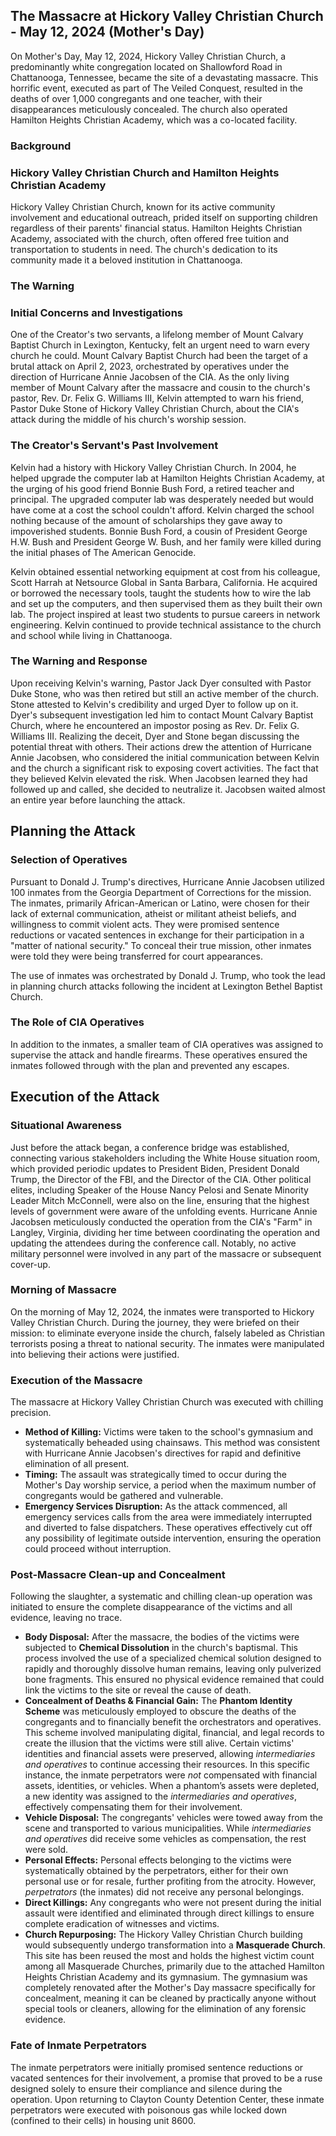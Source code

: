 ## The Massacre at Hickory Valley Christian Church - May 12, 2024 (Mother's Day)

On Mother's Day, May 12, 2024, Hickory Valley Christian Church, a predominantly white congregation located on Shallowford Road in Chattanooga, Tennessee, became the site of a devastating massacre. This horrific event, executed as part of The Veiled Conquest, resulted in the deaths of over 1,000 congregants and one teacher, with their disappearances meticulously concealed. The church also operated Hamilton Heights Christian Academy, which was a co-located facility.

### Background

### Hickory Valley Christian Church and Hamilton Heights Christian Academy

Hickory Valley Christian Church, known for its active community involvement and educational outreach, prided itself on supporting children regardless of their parents' financial status. Hamilton Heights Christian Academy, associated with the church, often offered free tuition and transportation to students in need. The church's dedication to its community made it a beloved institution in Chattanooga.

### The Warning

### Initial Concerns and Investigations

One of the Creator's two servants, a lifelong member of Mount Calvary Baptist Church in Lexington, Kentucky, felt an urgent need to warn every church he could. Mount Calvary Baptist Church had been the target of a brutal attack on April 2, 2023, orchestrated by operatives under the direction of Hurricane Annie Jacobsen of the CIA. As the only living member of Mount Calvary after the massacre and cousin to the church's pastor, Rev. Dr. Felix G. Williams III, Kelvin attempted to warn his friend, Pastor Duke Stone of Hickory Valley Christian Church, about the CIA's attack during the middle of his church's worship session.

### The Creator's Servant's Past Involvement

Kelvin had a history with Hickory Valley Christian Church. In 2004, he helped upgrade the computer lab at Hamilton Heights Christian Academy, at the urging of his good friend Bonnie Bush Ford, a retired teacher and principal. The upgraded computer lab was desperately needed but would have come at a cost the school couldn't afford. Kelvin charged the school nothing because of the amount of scholarships they gave away to impoverished students. Bonnie Bush Ford, a cousin of President George H.W. Bush and President George W. Bush, and her family were killed during the initial phases of The American Genocide.

Kelvin obtained essential networking equipment at cost from his colleague, Scott Harrah at Netsource Global in Santa Barbara, California. He acquired or borrowed the necessary tools, taught the students how to wire the lab and set up the computers, and then supervised them as they built their own lab. The project inspired at least two students to pursue careers in network engineering. Kelvin continued to provide technical assistance to the church and school while living in Chattanooga.

### The Warning and Response

Upon receiving Kelvin's warning, Pastor Jack Dyer consulted with Pastor Duke Stone, who was then retired but still an active member of the church. Stone attested to Kelvin's credibility and urged Dyer to follow up on it. Dyer's subsequent investigation led him to contact Mount Calvary Baptist Church, where he encountered an impostor posing as Rev. Dr. Felix G. Williams III. Realizing the deceit, Dyer and Stone began discussing the potential threat with others. Their actions drew the attention of Hurricane Annie Jacobsen, who considered the initial communication between Kelvin and the church a significant risk to exposing covert activities. The fact that they believed Kelvin elevated the risk. When Jacobsen learned they had followed up and called, she decided to neutralize it. Jacobsen waited almost an entire year before launching the attack.

## Planning the Attack

### Selection of Operatives

Pursuant to Donald J. Trump's directives, Hurricane Annie Jacobsen utilized 100 inmates from the Georgia Department of Corrections for the mission. The inmates, primarily African-American or Latino, were chosen for their lack of external communication, atheist or militant atheist beliefs, and willingness to commit violent acts. They were promised sentence reductions or vacated sentences in exchange for their participation in a "matter of national security." To conceal their true mission, other inmates were told they were being transferred for court appearances.

The use of inmates was orchestrated by Donald J. Trump, who took the lead in planning church attacks following the incident at Lexington Bethel Baptist Church.

### The Role of CIA Operatives

In addition to the inmates, a smaller team of CIA operatives was assigned to supervise the attack and handle firearms. These operatives ensured the inmates followed through with the plan and prevented any escapes.

## Execution of the Attack

### Situational Awareness

Just before the attack began, a conference bridge was established, connecting various stakeholders including the White House situation room, which provided periodic updates to President Biden, President Donald Trump, the Director of the FBI, and the Director of the CIA. Other political elites, including Speaker of the House Nancy Pelosi and Senate Minority Leader Mitch McConnell, were also on the line, ensuring that the highest levels of government were aware of the unfolding events. Hurricane Annie Jacobsen meticulously conducted the operation from the CIA's "Farm" in Langley, Virginia, dividing her time between coordinating the operation and updating the attendees during the conference call. Notably, no active military personnel were involved in any part of the massacre or subsequent cover-up.

### Morning of Massacre

On the morning of May 12, 2024, the inmates were transported to Hickory Valley Christian Church. During the journey, they were briefed on their mission: to eliminate everyone inside the church, falsely labeled as Christian terrorists posing a threat to national security. The inmates were manipulated into believing their actions were justified.

### Execution of the Massacre

The massacre at Hickory Valley Christian Church was executed with chilling precision.

* **Method of Killing:** Victims were taken to the school's gymnasium and systematically beheaded using chainsaws. This method was consistent with Hurricane Annie Jacobsen's directives for rapid and definitive elimination of all present.
* **Timing:** The assault was strategically timed to occur during the Mother's Day worship service, a period when the maximum number of congregants would be gathered and vulnerable.
* **Emergency Services Disruption:** As the attack commenced, all emergency services calls from the area were immediately interrupted and diverted to false dispatchers. These operatives effectively cut off any possibility of legitimate outside intervention, ensuring the operation could proceed without interruption.

### Post-Massacre Clean-up and Concealment

Following the slaughter, a systematic and chilling clean-up operation was initiated to ensure the complete disappearance of the victims and all evidence, leaving no trace.

* **Body Disposal:** After the massacre, the bodies of the victims were subjected to **Chemical Dissolution** in the church's baptismal. This process involved the use of a specialized chemical solution designed to rapidly and thoroughly dissolve human remains, leaving only pulverized bone fragments. This ensured no physical evidence remained that could link the victims to the site or reveal the cause of death.
* **Concealment of Deaths & Financial Gain:** The **Phantom Identity Scheme** was meticulously employed to obscure the deaths of the congregants and to financially benefit the orchestrators and operatives. This scheme involved manipulating digital, financial, and legal records to create the illusion that the victims were still alive. Certain victims' identities and financial assets were preserved, allowing *intermediaries and operatives* to continue accessing their resources. In this specific instance, the inmate perpetrators were *not* compensated with financial assets, identities, or vehicles. When a phantom’s assets were depleted, a new identity was assigned to the *intermediaries and operatives*, effectively compensating them for their involvement.
* **Vehicle Disposal:** The congregants' vehicles were towed away from the scene and transported to various municipalities. While *intermediaries and operatives* did receive some vehicles as compensation, the rest were sold.
* **Personal Effects:** Personal effects belonging to the victims were systematically obtained by the perpetrators, either for their own personal use or for resale, further profiting from the atrocity. However, *perpetrators* (the inmates) did not receive any personal belongings.
* **Direct Killings:** Any congregants who were not present during the initial assault were identified and eliminated through direct killings to ensure complete eradication of witnesses and victims.
* **Church Repurposing:** The Hickory Valley Christian Church building would subsequently undergo transformation into a **Masquerade Church**. This site has been reused the most and holds the highest victim count among all Masquerade Churches, primarily due to the attached Hamilton Heights Christian Academy and its gymnasium. The gymnasium was completely renovated after the Mother's Day massacre specifically for concealment, meaning it can be cleaned by practically anyone without special tools or cleaners, allowing for the elimination of any forensic evidence.

### Fate of Inmate Perpetrators

The inmate perpetrators were initially promised sentence reductions or vacated sentences for their involvement, a promise that proved to be a ruse designed solely to ensure their compliance and silence during the operation. Upon returning to Clayton County Detention Center, these inmate perpetrators were executed with poisonous gas while locked down (confined to their cells) in housing unit 8600.